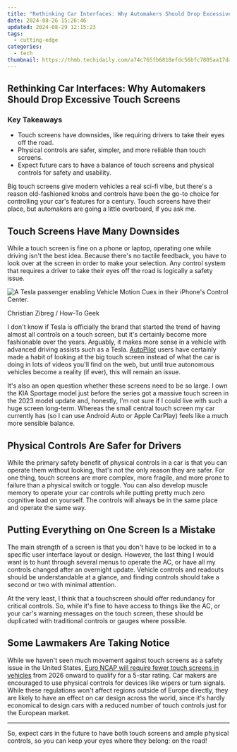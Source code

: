 ```yaml
---
title: "Rethinking Car Interfaces: Why Automakers Should Drop Excessive Touch Screens"
date: 2024-08-26 15:26:46
updated: 2024-08-29 12:15:23
tags:
  - cutting-edge
categories:
  - tech
thumbnail: https://thmb.techidaily.com/a74c765fb6818efdc56bfc7805aa17daf214ba70cf5906bbca11c158a428c514.jpg
---
```


## Rethinking Car Interfaces: Why Automakers Should Drop Excessive Touch Screens

### Key Takeaways

* Touch screens have downsides, like requiring drivers to take their eyes off the road.
* Physical controls are safer, simpler, and more reliable than touch screens.
* Expect future cars to have a balance of touch screens and physical controls for safety and usability.

 Big touch screens give modern vehicles a real sci-fi vibe, but there's a reason old-fashioned knobs and controls have been the go-to choice for controlling your car's features for a century. Touch screens have their place, but automakers are going a little overboard, if you ask me.

##  Touch Screens Have Many Downsides

 While a touch screen is fine on a phone or laptop, operating one while driving isn't the best idea. Because there's no tactile feedback, you have to look over at the screen in order to make your selection. Any control system that requires a driver to take their eyes off the road is logically a safety issue.

![A Tesla passenger enabling Vehicle Motion Cues in their iPhone's Control Center.](https://static1.howtogeekimages.com/wordpress/wp-content/uploads/2024/07/tesla-passenger-seat-iphone-control-center-vehicle-motion-cues-enabled-wide-shot-1.jpg) 

Christian Zibreg / How-To Geek

 I don't know if Tesla is officially the brand that started the trend of having almost all controls on a touch screen, but it's certainly become more fashionable over the years. Arguably, it makes more sense in a vehicle with advanced driving assists such as a Tesla. [AutoPilot](https://youtube-sure.techidaily.com/n-2024-erasing-extra-borders-for-smooth-youtube-playback/) users have certainly made a habit of looking at the big touch screen instead of what the car is doing in lots of videos you'll find on the web, but until true autonomous vehicles become a reality (if ever), this will remain an issue.

 It's also an open question whether these screens need to be so large. I own the KIA Sportage model just before the series got a massive touch screen in the 2023 model update and, honestly, I'm not sure if I could live with such a huge screen long-term. Whereas the small central touch screen my car currently has (so I can use Android Auto or Apple CarPlay) feels like a much more sensible balance.

##  Physical Controls Are Safer for Drivers

 While the primary safety benefit of physical controls in a car is that you can operate them without looking, that's not the only reason they are safer. For one thing, touch screens are more complex, more fragile, and more prone to failure than a physical switch or toggle. You can also develop muscle memory to operate your car controls while putting pretty much zero cognitive load on yourself. The controls will always be in the same place and operate the same way.

##  Putting Everything on One Screen Is a Mistake

 The main strength of a screen is that you don't have to be locked in to a specific user interface layout or design. However, the last thing I would want is to hunt through several menus to operate the AC, or have all my controls changed after an overnight update. Vehicle controls and readouts should be understandable at a glance, and finding controls should take a second or two with minimal attention.

 At the very least, I think that a touchscreen should offer redundancy for critical controls. So, while it's fine to have access to things like the AC, or your car's warning messages on the touch screen, these should be duplicated with traditional controls or gauges where possible.

##  Some Lawmakers Are Taking Notice

 While we haven't seen much movement against touch screens as a safety issue in the United States, [Euro NCAP will require fewer touch screens in vehicles](https://www.theverge.com/2024/3/5/24091043/euro-ncap-safety-rating-europe-2026-touchscreen-buttons-dials) from 2026 onward to qualify for a 5-star rating. Car makers are encouraged to use physical controls for devices like wipers or turn signals. While these regulations won't affect regions outside of Europe directly, they are likely to have an effect on car design across the world, since it's hardly economical to design cars with a reduced number of touch controls just for the European market.

---

 So, expect cars in the future to have both touch screens and ample physical controls, so you can keep your eyes where they belong: on the road!

<ins class="adsbygoogle"
     style="display:block"
     data-ad-format="autorelaxed"
     data-ad-client="ca-pub-7571918770474297"
     data-ad-slot="1223367746"></ins>



<ins class="adsbygoogle"
     style="display:block"
     data-ad-client="ca-pub-7571918770474297"
     data-ad-slot="8358498916"
     data-ad-format="auto"
     data-full-width-responsive="true"></ins>
